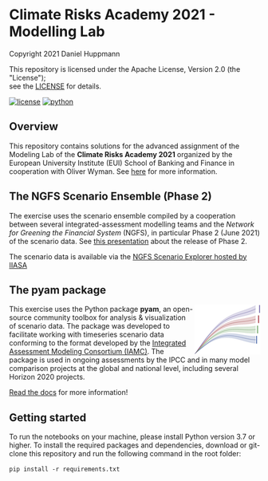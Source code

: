 # Climate Risks Academy 2021 - Modelling Lab

Copyright 2021 Daniel Huppmann

This repository is licensed under the Apache License, Version 2.0 (the "License");  
see the [LICENSE](LICENSE) for details. 

[![license](https://img.shields.io/badge/License-Apache%202.0-black)](https://github.com/IAMconsortium/pyam/blob/main/LICENSE)
[![python](https://img.shields.io/badge/python-3.7_|_3.8_|_3.9-blue?logo=python&logoColor=white)](https://github.com/IAMconsortium/pyam)

## Overview

This repository contains solutions for the advanced assignment of the Modeling Lab of
the **Climate Risks Academy 2021** organized by the European University Institute (EUI)
School of Banking and Finance in cooperation with Oliver Wyman.
See [here](https://fbf.eui.eu/climate-risks-academy/) for more information.

## The NGFS Scenario Ensemble (Phase 2)

The exercise uses the scenario ensemble compiled by a cooperation between several
integrated-assessment modelling teams and the
*Network for Greening the Financial System* (NGFS), in particular Phase 2 (June 2021)
of the scenario data.
See [this presentation](https://www.ngfs.net/sites/default/files/medias/documents/ngfs_climate_scenarios_phase2_june2021.pdf)
about the release of Phase 2.

The scenario data is available via the [NGFS Scenario Explorer hosted by IIASA](https://data.ece.iiasa.ac.at/ngfs) 

## The pyam package

<img src="./_static/pyam-logo.png" width="133" height="100" align="right" alt="pyam logo" />

This exercise uses the Python package **pyam**, an open-source community toolbox for
analysis & visualization of scenario data.
The package was developed to facilitate working with timeseries scenario data
conforming to the format developed by the
[Integrated Assessment Modeling Consortium (IAMC)](https://www.iamconsortium.org).
The package is used in ongoing assessments by the IPCC and in many model comparison
projects at the global and national level, including several Horizon 2020 projects.

[Read the docs](https://pyam-iamc.readthedocs.io) for more information!

## Getting started

To run the notebooks on your machine, please install Python version 3.7 or higher.
To install the required packages and dependencies, download or git-clone this repository
and run the following command in the root folder:

```
pip install -r requirements.txt
```